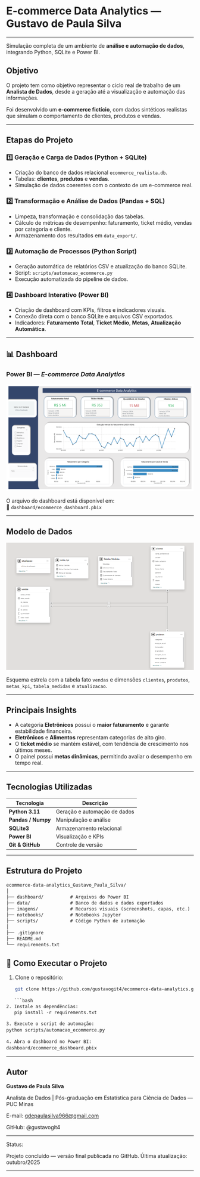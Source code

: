 # E-commerce Data Analytics — Gustavo de Paula Silva 

---

Simulação completa de um ambiente de **análise e automação de dados**, integrando Python, SQLite e Power BI.

## Objetivo

O projeto tem como objetivo representar o ciclo real de trabalho de um **Analista de Dados**, desde a geração até a visualização e automação das informações.  

Foi desenvolvido um **e-commerce fictício**, com dados sintéticos realistas que simulam o comportamento de clientes, produtos e vendas.

---

## Etapas do Projeto

### 1️⃣ Geração e Carga de Dados (Python + SQLite)
- Criação do banco de dados relacional `ecommerce_realista.db`.
- Tabelas: **clientes**, **produtos** e **vendas**.
- Simulação de dados coerentes com o contexto de um e-commerce real.

### 2️⃣ Transformação e Análise de Dados (Pandas + SQL)
- Limpeza, transformação e consolidação das tabelas.
- Cálculo de métricas de desempenho: faturamento, ticket médio, vendas por categoria e cliente.
- Armazenamento dos resultados em `data_export/`.

### 3️⃣ Automação de Processos (Python Script)
- Geração automática de relatórios CSV e atualização do banco SQLite.
- Script: `scripts/automacao_ecommerce.py`
- Execução automatizada do pipeline de dados.

### 4️⃣ Dashboard Interativo (Power BI)
- Criação de dashboard com KPIs, filtros e indicadores visuais.
- Conexão direta com o banco SQLite e arquivos CSV exportados.
- Indicadores: **Faturamento Total**, **Ticket Médio**, **Metas**, **Atualização Automática**.

---

## 📊 Dashboard

### Power BI — *E-commerce Data Analytics*
![Dashboard Preview](dashboard/dashboard_preview.png)

O arquivo do dashboard está disponível em:  
📁 `dashboard/ecommerce_dashboard.pbix`

---

## Modelo de Dados

![Modelo de Dados](dashboard/dashboard_model.png)

Esquema estrela com a tabela fato `vendas` e dimensões `clientes`, `produtos`, `metas_kpi`, `tabela_medidas` e `atualizacao`.

---

## Principais Insights

- A categoria **Eletrônicos** possui o **maior faturamento** e garante estabilidade financeira.  
- **Eletrônicos** e **Alimentos** representam categorias de alto giro.  
- O **ticket médio** se mantém estável, com tendência de crescimento nos últimos meses.  
- O painel possui **metas dinâmicas**, permitindo avaliar o desempenho em tempo real.

---

## Tecnologias Utilizadas

| Tecnologia | Descrição |
|-------------|------------|
| **Python 3.11** | Geração e automação de dados |
| **Pandas / Numpy** | Manipulação e análise |
| **SQLite3** | Armazenamento relacional |
| **Power BI** | Visualização e KPIs |
| **Git & GitHub** | Controle de versão |

---

## Estrutura do Projeto

```text
ecommerce-data-analytics_Gustavo_Paula_Silva/
│
├── dashboard/          # Arquivos do Power BI
├── data/               # Banco de dados e dados exportados
├── imagens/            # Recursos visuais (screenshots, capas, etc.)
├── notebooks/          # Notebooks Jupyter
├── scripts/            # Código Python de automação
│
├── .gitignore
├── README.md
└── requirements.txt

```

## 🔄 Como Executar o Projeto

1. Clone o repositório:
   ```bash
   git clone https://github.com/gustavogit4/ecommerce-data-analytics.git
```
   ```bash
2. Instale as dependências:
   pip install -r requirements.txt
```
   ```bash
3. Execute o script de automação:
   python scripts/automacao_ecommerce.py
```
   ```bash
4. Abra o dashboard no Power BI:
   dashboard/ecommerce_dashboard.pbix
```

---

## Autor

**Gustavo de Paula Silva**

Analista de Dados | Pós-graduação em Estatística para Ciência de Dados — PUC Minas

E-mail: gdepaulasilva966@gmail.com

GitHub: @gustavogit4

---

Status:

Projeto concluído — versão final publicada no GitHub.
Última atualização: outubro/2025

---




